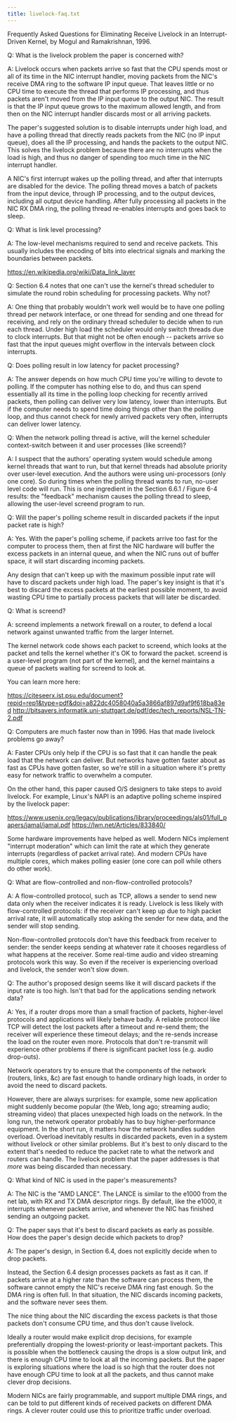 ```yaml
---
title: livelock-faq.txt
---
```

 
Frequently Asked Questions for Eliminating Receive Livelock in an
Interrupt-Driven Kernel, by Mogul and Ramakrishnan, 1996.

Q: What is the livelock problem the paper is concerned with?

A: Livelock occurs when packets arrive so fast that the CPU spends
most or all of its time in the NIC interrupt handler, moving packets
from the NIC's receive DMA ring to the software IP input queue. That
leaves little or no CPU time to execute the thread that performs IP
processing, and thus packets aren't moved from the IP input queue to
the output NIC. The result is that the IP input queue grows to the
maximum allowed length, and from then on the NIC interrupt handler
discards most or all arriving packets.

The paper's suggested solution is to disable interrupts under high
load, and have a polling thread that directly reads packets from the
NIC (no IP input queue), does all the IP processing, and hands the
packets to the output NIC. This solves the livelock problem because
there are no interrupts when the load is high, and thus no danger of
spending too much time in the NIC interrupt handler.

A NIC's first interrupt wakes up the polling thread, and after that
interrupts are disabled for the device. The polling thread moves a
batch of packets from the input device, through IP processing, and to
the output devices, including all output device handling. After fully
processing all packets in the NIC RX DMA ring, the polling thread
re-enables interrupts and goes back to sleep.

Q: What is link level processing?

A: The low-level mechanisms required to send and receive packets. This
usually includes the encoding of bits into electrical signals and
marking the boundaries between packets.

https://en.wikipedia.org/wiki/Data_link_layer

Q: Section 6.4 notes that one can't use the kernel's thread scheduler
to simulate the round robin scheduling for processing packets. Why not?

A: One thing that probably wouldn't work well would be to have one
polling thread per network interface, or one thread for sending and
one thread for receiving, and rely on the ordinary thread scheduler to
decide when to run each thread. Under high load the scheduler would
only switch threads due to clock interrupts. But that might not be
often enough -- packets arrive so fast that the input queues might
overflow in the intervals between clock interrupts.

Q: Does polling result in low latency for packet processing?

A: The answer depends on how much CPU time you're willing to devote to
polling. If the computer has nothing else to do, and thus can spend
essentially all its time in the polling loop checking for recently
arrived packets, then polling can deliver very low latency, lower than
interrupts. But if the computer needs to spend time doing things other
than the polling loop, and thus cannot check for newly arrived packets
very often, interrupts can deliver lower latency.

Q: When the network polling thread is active, will the kernel
scheduler context-switch between it and user processes (like screend)?

A: I suspect that the authors' operating system would schedule among
kernel threads that want to run, but that kernel threads had absolute
priority over user-level execution. And the authors were using
uni-processors (only one core). So during times when the polling
thread wants to run, no-user level code will run. This is one
ingredient in the Section 6.6.1 / Figure 6-4 results: the "feedback"
mechanism causes the polling thread to sleep, allowing the user-level
screend program to run.

Q: Will the paper's polling scheme result in discarded packets if the
input packet rate is high?

A: Yes. With the paper's polling scheme, if packets arrive too fast
for the computer to process them, then at first the NIC hardware will
buffer the excess packets in an internal queue, and when the NIC runs
out of buffer space, it will start discarding incoming packets.

Any design that can't keep up with the maximum possible input rate will
have to discard packets under high load. The paper's key insight is that
it's best to discard the excess packets at the earliest possible moment,
to avoid wasting CPU time to partially process packets that will later
be discarded.

Q: What is screend?

A: screend implements a network firewall on a router, to defend a
local network against unwanted traffic from the larger Internet.

The kernel network code shows each packet to screend, which looks at the
packet and tells the kernel whether it's OK to forward the packet.
screend is a user-level program (not part of the kernel), and the kernel
maintains a queue of packets waiting for screend to look at.

You can learn more here:

  https://citeseerx.ist.psu.edu/document?repid=rep1&type=pdf&doi=a822dc4058040a5a3866af897d9af9f618ba83ed
  http://bitsavers.informatik.uni-stuttgart.de/pdf/dec/tech_reports/NSL-TN-2.pdf

Q: Computers are much faster now than in 1996. Has that made livelock
problems go away?

A: Faster CPUs only help if the CPU is so fast that it can handle the
peak load that the network can deliver. But networks have gotten
faster about as fast as CPUs have gotten faster, so we're still in a
situation where it's pretty easy for network traffic to overwhelm a
computer.

On the other hand, this paper caused O/S designers to take steps to
avoid livelock. For example, Linux's NAPI is an adaptive polling
scheme inspired by the livelock paper:

  https://www.usenix.org/legacy/publications/library/proceedings/als01/full_papers/jamal/jamal.pdf
  https://lwn.net/Articles/833840/

Some hardware improvements have helped as well. Modern NICs implement
"interrupt moderation" which can limit the rate at which they generate
interrupts (regardless of packet arrival rate). And modern CPUs have
multiple cores, which makes polling easier (one core can poll while
others do other work).

Q: What are flow-controlled and non-flow-controlled protocols?

A: A flow-controlled protocol, such as TCP, allows a sender to send
new data only when the receiver indicates it is ready. Livelock is
less likely with flow-controlled protocols: if the receiver can't keep
up due to high packet arrival rate, it will automatically stop asking
the sender for new data, and the sender will stop sending.

Non-flow-controlled protocols don't have this feedback from receiver
to sender: the sender keeps sending at whatever rate it chooses
regardless of what happens at the receiver. Some real-time audio and
video streaming protocols work this way. So even if the receiver is
experiencing overload and livelock, the sender won't slow down.

Q: The author's proposed design seems like it will discard packets if
the input rate is too high. Isn't that bad for the applications
sending network data?

A: Yes, if a router drops more than a small fraction of packets,
higher-level protocols and applications will likely behave badly. A
reliable protocol like TCP will detect the lost packets after a timeout
and re-send them; the receiver will experience these timeout delays; and
the re-sends increase the load on the router even more. Protocols that
don't re-transmit will experience other problems if there is significant
packet loss (e.g. audio drop-outs).

Network operators try to ensure that the components of the network
(routers, links, &c) are fast enough to handle ordinary high loads, in
order to avoid the need to discard packets.

However, there are always surprises: for example, some new application
might suddenly become popular (the Web, long ago; streaming audio;
streaming video) that places unexpected high loads on the network. In
the long run, the network operator probably has to buy
higher-performance equipment. In the short run, it matters how the
network handles sudden overload. Overload inevitably results in
discarded packets, even in a system without livelock or other similar
problems. But it's best to only discard to the extent that's needed to
reduce the packet rate to what the network and routers can handle. The
livelock problem that the paper addresses is that *more* was being
discarded than necessary.

Q: What kind of NIC is used in the paper's measurements?

A: The NIC is the "AMD LANCE". The LANCE is similar to the e1000 from
the net lab, with RX and TX DMA descriptor rings. By default, like the
e1000, it interrupts whenever packets arrive, and whenever the NIC has
finished sending an outgoing packet.

Q: The paper says that it's best to discard packets as early as
possible. How does the paper's design decide which packets to drop?

A: The paper's design, in Section 6.4, does not explicitly decide when
to drop packets.

Instead, the Section 6.4 design processes packets as fast as it can.
If packets arrive at a higher rate than the software can process them,
the software cannot empty the NIC's receive DMA ring fast enough. So
the DMA ring is often full. In that situation, the NIC discards
incoming packets, and the software never sees them.

The nice thing about the NIC discarding the excess packets is that those
packets don't consume CPU time, and thus don't cause livelock.

Ideally a router would make explicit drop decisions, for example
preferentially dropping the lowest-priority or least-important packets.
This is possible when the bottleneck causing the drops is a slow output
link, and there is enough CPU time to look at all the incoming packets.
But the paper is exploring situations where the load is so high that the
router does not have enough CPU time to look at all the packets, and
thus cannot make clever drop decisions.

Modern NICs are fairly programmable, and support multiple DMA rings, and
can be told to put different kinds of received packets on different DMA
rings. A clever router could use this to prioritize traffic under
overload.

